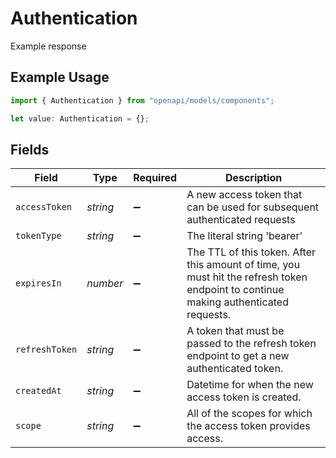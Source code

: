 # Authentication

Example response

## Example Usage

```typescript
import { Authentication } from "openapi/models/components";

let value: Authentication = {};
```

## Fields

| Field                                                                                                                                | Type                                                                                                                                 | Required                                                                                                                             | Description                                                                                                                          |
| ------------------------------------------------------------------------------------------------------------------------------------ | ------------------------------------------------------------------------------------------------------------------------------------ | ------------------------------------------------------------------------------------------------------------------------------------ | ------------------------------------------------------------------------------------------------------------------------------------ |
| `accessToken`                                                                                                                        | *string*                                                                                                                             | :heavy_minus_sign:                                                                                                                   | A new access token that can be used for subsequent authenticated requests                                                            |
| `tokenType`                                                                                                                          | *string*                                                                                                                             | :heavy_minus_sign:                                                                                                                   | The literal string 'bearer'                                                                                                          |
| `expiresIn`                                                                                                                          | *number*                                                                                                                             | :heavy_minus_sign:                                                                                                                   | The TTL of this token. After this amount of time, you must hit the refresh token endpoint to continue making authenticated requests. |
| `refreshToken`                                                                                                                       | *string*                                                                                                                             | :heavy_minus_sign:                                                                                                                   | A token that must be passed to the refresh token endpoint to get a new authenticated token.                                          |
| `createdAt`                                                                                                                          | *string*                                                                                                                             | :heavy_minus_sign:                                                                                                                   | Datetime for when the new access token is created.                                                                                   |
| `scope`                                                                                                                              | *string*                                                                                                                             | :heavy_minus_sign:                                                                                                                   | All of the scopes for which the access token provides access.                                                                        |
